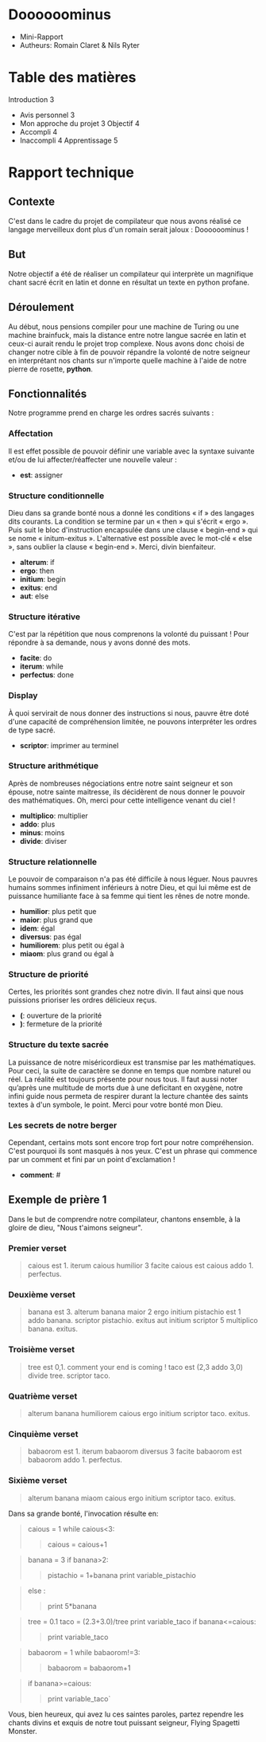 # Doooooominus
- Mini-Rapport
- Autheurs: Romain Claret \& Nils Ryter

# Table des matières

Introduction	3
- Avis personnel	3
- Mon approche du projet	3
Objectif	4
- Accompli	4
- Inaccompli	4
Apprentissage	5

# Rapport technique

## Contexte

C'est dans le cadre du projet de compilateur que nous avons réalisé ce langage merveilleux dont plus d'un romain serait jaloux : Doooooominus !

## But

Notre objectif a été de réaliser un compilateur qui interprète un magnifique chant sacré écrit en latin et donne en résultat un texte en python profane.

## Déroulement
Au début, nous pensions compiler pour une machine de Turing ou une machine brainfuck, mais la distance entre notre langue sacrée en latin et ceux-ci aurait rendu le projet trop complexe.
Nous avons donc choisi de changer notre cible à fin de pouvoir répandre la volonté de notre seigneur en interprétant nos chants sur n'importe quelle machine à l'aide de notre pierre de rosette, **python**.

## Fonctionnalités
Notre programme prend en charge les ordres sacrés suivants :

### Affectation

Il est effet possible de pouvoir définir une variable avec la syntaxe suivante et/ou de lui affecter/réaffecter une nouvelle valeur :

- **est**: assigner

### Structure conditionnelle

Dieu dans sa grande bonté nous a donné les conditions « if » des langages dits courants. La condition se termine par un « then » qui s'écrit « ergo ». Puis suit le bloc d'instruction encapsulée dans une clause « begin-end » qui se nome « initum-exitus ». L'alternative est possible avec le mot-clé « else », sans oublier la clause « begin-end ». Merci, divin bienfaiteur.

- **alterum**: if
- **ergo**: then
- **initium**: begin
- **exitus**: end
- **aut**: else


### Structure itérative

C'est par la répétition que nous comprenons la volonté du puissant ! Pour répondre à sa demande, nous y avons donné des mots.

- **facite**: do
- **iterum**: while
- **perfectus**: done

### Display

À quoi servirait de nous donner des instructions si nous, pauvre être doté d'une capacité de compréhension limitée, ne pouvons interpréter les ordres de type sacré.

- **scriptor**: imprimer au terminel

### Structure arithmétique

Après de nombreuses négociations entre notre saint seigneur et son épouse, notre sainte maitresse, ils décidèrent de nous donner le pouvoir des mathématiques. Oh, merci pour cette intelligence venant du ciel !

- **multiplico**: multiplier
- **addo**: plus
- **minus**: moins
- **divide**: diviser

### Structure relationnelle

Le pouvoir de comparaison n'a pas été difficile à nous léguer. Nous pauvres humains sommes infiniment inférieurs à notre Dieu, et qui lui même est de puissance humiliante face à sa femme qui tient les rênes de notre monde.

- **humilior**: plus petit que
- **maior**: plus grand que
- **idem**: égal
- **diversus**: pas égal
- **humiliorem**: plus petit ou égal à
- **miaom**: plus grand ou égal à

### Structure de priorité

Certes, les priorités sont grandes chez notre divin. Il faut ainsi que nous puissions prioriser les ordres délicieux reçus.

- **(**: ouverture de la priorité
- **)**: fermeture de la priorité

### Structure du texte sacrée

La puissance de notre miséricordieux est transmise par les mathématiques. Pour ceci, la suite de caractère se donne en temps que nombre naturel ou réel. La réalité est toujours présente pour nous tous. Il faut aussi noter qu’après une multitude de morts due à une deficitant en oxygène, notre infini guide nous permeta de respirer durant la lecture chantée des saints textes à d'un symbole, le point. Merci pour votre bonté mon Dieu.

### Les secrets de notre berger

Cependant, certains mots sont encore trop fort pour notre compréhension. C'est pourquoi ils sont masqués à nos yeux. C'est un phrase qui commence par un comment et fini par un point d'exclamation !

- **comment**: #

## Exemple de prière 1

Dans le but de comprendre notre compilateur, chantons ensemble, à la gloire de dieu, "Nous t'aimons seigneur".

### Premier verset
> caious est 1. iterum caious humilior 3 facite caious est caious addo 1. perfectus.

### Deuxième verset
> banana est 3. alterum banana maior 2 ergo initium pistachio est 1 addo banana. scriptor pistachio. exitus aut initium scriptor 5 multiplico banana. exitus.

### Troisième verset
> tree est 0,1. comment your end is coming ! taco est (2,3 addo 3,0) divide tree. scriptor taco.

### Quatrième verset
> alterum banana humiliorem caious ergo initium scriptor taco. exitus.

### Cinquième verset
> babaorom est 1. iterum babaorom diversus 3 facite babaorom est babaorom addo 1. perfectus.

### Sixième verset
> alterum banana miaom caious ergo initium scriptor taco. exitus.

Dans sa grande bonté, l'invocation résulte en:

> caious = 1
> while caious<3:
> > caious = caious+1

> banana = 3
> if banana>2:
>> pistachio = 1+banana
	print variable_pistachio

> else :
>> print 5*banana

> tree = 0.1
> taco = (2.3+3.0)/tree
> print variable_taco
> if banana<=caious:
>> print variable_taco

> babaorom = 1
> while babaorom!=3:
>> babaorom = babaorom+1

> if banana>=caious:
>> print variable_taco`

Vous, bien heureux, qui avez lu ces saintes paroles, partez rependre les chants divins et exquis de notre tout puissant seigneur, Flying Spagetti Monster.
